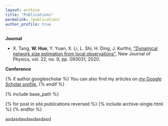 ```yaml
---
layout: archive
title: "Publications"
permalink: /publication/
author_profile: true
---
```


**Journal**
- X. Tang, **W. Huo**, Y. Yuan, X. Li, L. Shi, H. Ding, J. Kurths, ["Dynamical network size estimation
from local observations"]([https://iopscience.iop.org/article/10.1088/1367-2630/abaf2f/meta]), New Journal of Physics, vol. 22, no. 9, pp. 093031, 2020.

**Conference**

{% if author.googlescholar %}
  You can also find my articles on <u><a href="{{author.googlescholar}}">my Google Scholar profile</a>.</u>
{% endif %}

{% include base_path %}

{% for post in site.publications reversed %}
  {% include archive-single.html %}
{% endfor %}


asdasdasdasdasdasd
